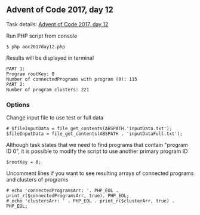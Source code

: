 ## Advent of Code 2017, day 12


Task details: [Advent of Code 2017, day 12](https://adventofcode.com/2017/day/12)


Run PHP script from console
```
$ php aoc2017day12.php 
```

Results will be displayed in terminal
```
PART 1:
Program rootKey: 0 
Number of connectedPrograms with program (0): 115
PART 2:
Number of program clusters: 221
```

### Options

Change input file to use test or full data
```
# $fileInputData = file_get_contents(ABSPATH.'inputData.txt');
$fileInputData = file_get_contents(ABSPATH . 'inputDataFull.txt');
```

Although task states that we need to find programs that contain "program ID 0", it is possible to modify the script to use another primary program ID 
```
$rootKey = 0;
```

Uncomment lines if you want to see resulting arrays of connected programs and clusters of programs

```
# echo 'connectedProgramsArr: '. PHP_EOL . print_r($connectedProgramsArr, true). PHP_EOL;
# echo 'clustersArr: ' . PHP_EOL . print_r($clusterArr, true) . PHP_EOL;
```